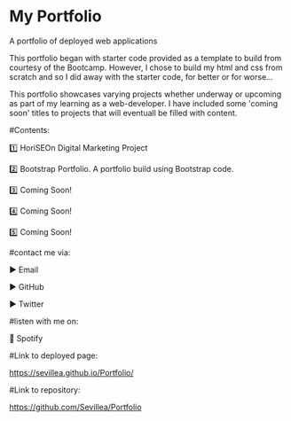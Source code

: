 # My Portfolio

A portfolio of deployed web applications



This portfolio began with starter code provided as a template to build from courtesy of the Bootcamp. However, I chose to build my html and css from scratch and so I did away with the starter code, for better or for worse...

This portfolio showcases varying projects whether underway or upcoming as part of my learning as a web-developer. I have included some 'coming soon' titles to projects that will eventuall be filled with content.





#Contents:



:one: HoriSEOn Digital Marketing Project


:two: Bootstrap Portfolio. A portfolio build using Bootstrap code.


:three: Coming Soon!


:four: Coming Soon!


:five: Coming Soon!





#contact me via:


:arrow_forward: Email



:arrow_forward: GitHub 



:arrow_forward: Twitter






#listen with me on:


:musical_note: Spotify





#Link to deployed page:

https://sevillea.github.io/Portfolio/ 





#Link to repository:

https://github.com/Sevillea/Portfolio 
